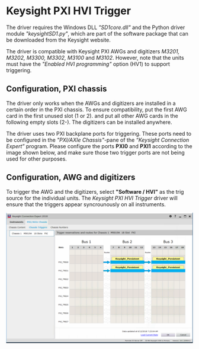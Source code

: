 # Keysight PXI HVI Trigger

The driver requires the Windows DLL *"SD1core.dll"* and the Python driver module *"keysightSD1.py"*, which are part of the software package that can be downloaded from the Keysight website.

The driver is compatible with Keysight PXI AWGs and digitizers *M3201, M3202, M3300, M3302, M3100* and *M3102*. However, note that the units must have the *"Enabled HVI programming"* option (HV1) to support triggering.


## Configuration, PXI chassis
The driver only works when the AWGs and digitizers are installed in a certain order in the PXI chassis.  To ensure compatibility, put the first AWG card in the first unused slot (1 or 2). and put all other AWG cards in the following empty slots (2-).  The digitizers can be installed anywhere.

The driver uses two PXI backplane ports for triggering.  These ports need to be configured in the *"PXI/AXIe Chassis"*-pane of the *“Keysight Connection Expert”* program.  Please configure the ports **PXI0** and **PXI1** according to the image shown below, and make sure those two trigger ports are not being used for other purposes.

## Configuration, AWG and digitizers
To trigger the AWG and the digitizers, select **"Software / HVI"** as the trig source for the individual units.  The *Keysight PXI HVI Trigger* driver will ensure that the triggers appear syncrounously on all instruments.

![Trigger configuration](trigger.png "Trigger configuration")

